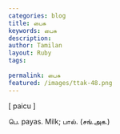 ```yaml
---
categories: blog
title: பைசு
keywords: பைசு
description: 
author: Tamilan
layout: Ruby
tags: 
 
permalink: பைசு
featured: /images/ttak-48.png
---
```

  
[ paicu ]  
  
பெ. payas. Milk; பால். (சங்.அக.)